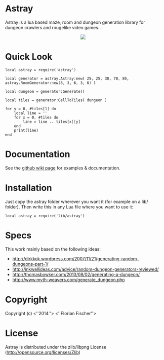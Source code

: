 Astray
======

Astray is a lua based maze, room and dungeon generation library for dungeon crawlers and rougelike video games.

<p align="center">
 <a href="https://raw.githubusercontent.com/SiENcE/astray/master/sample.png">
  <img border="0" src="https://raw.githubusercontent.com/SiENcE/astray/master/sample.png">
 </a>
</p>

Quick Look
==========
    local astray = require('astray')

    local generator = astray.Astray:new( 25, 25, 30, 70, 80, astray.RoomGenerator:new(8, 3, 6, 3, 6) )
    
	local dungeon = generator:Generate()
    
	local tiles = generator:CellToTiles( dungeon )
	
    for y = 0, #tiles[1] do
        local line = ''
		for x = 0, #tiles do
			line = line .. tiles[x][y]
		end
		print(line)
	end

Documentation
=============

See the [github wiki page](https://github.com/SiENcE/Astray/wiki) for examples & documentation.

Installation
============

Just copy the astray folder wherever you want it (for example on a lib/ folder). Then write this in any Lua file where you want to use it:

    local astray = require('lib/astray')

Specs
=====

This work mainly based on the following ideas:
  * http://dirkkok.wordpress.com/2007/11/21/generating-random-dungeons-part-1/
  * http://inkwellideas.com/advice/random-dungeon-generators-reviewed/
  * http://thomasbowker.com/2013/08/02/generating-a-dungeon/
  * http://www.myth-weavers.com/generate_dungeon.php

Copyright
=========

Copyright (c) <''2014''> <''Florian Fischer''> 

License
=======

Astray is distributed under the zlib/libpng License (http://opensource.org/licenses/Zlib)
